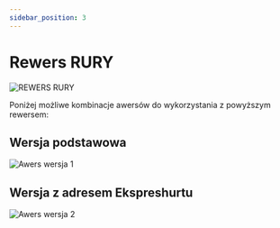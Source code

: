 ```yaml
---
sidebar_position: 3
---
```


# Rewers RURY

![REWERS RURY](https://heri.czest.pl/sha_img/RURY_rewers.png)

Poniżej możliwe kombinacje awersów do wykorzystania z powyższym rewersem:

## Wersja podstawowa

![Awers wersja 1](https://heri.czest.pl/sha_img/RURY_awe_01.png)

## Wersja z adresem Ekspreshurtu

![Awers wersja 2](https://heri.czest.pl/sha_img/RURY_awe_02.png)
